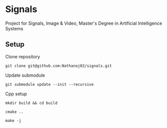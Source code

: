 # Signals
Project for Signals, Image &amp; Video, Master's Degree in Artificial Intelligence Systems

## Setup
Clone repository
```
git clone git@github.com:Nathanoj02/signals.git
```

Update submodule
```
git submodule update --init --recursive
```

Cpp setup
```
mkdir build && cd build
```
```
cmake ..
```
```
make -j
```
